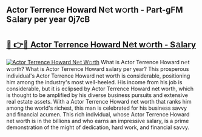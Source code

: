 ## Actor Terrence Howard N𝚎t w𝚘rth - Part-gFM S𝚊lary per year 0j7cB

# <h2><a href="http://gc2wo1.nevu.top/?p=Actor+Terrence+Howard">🔗 👉🔴 Actor Terrence Howard N𝚎t w𝚘rth - S𝚊lary</a></h2>

[![Actor Terrence Howard N𝚎t W𝚘rth](https://i.imgur.com/Oavwk0R.jpeg)](http://gc2wo1.nevu.top/?p=Actor+Terrence+Howard)
What is Actor Terrence Howard n𝚎t w𝚘rth? What is Actor Terrence Howard s𝚊lary per year?
This prosperous individual's Actor Terrence Howard net worth is considerable, positioning him among the industry's most well-heeled. His income from his job is considerable, but it is eclipsed by Actor Terrence Howard net worth, which is thought to be amplified by his diverse business pursuits and extensive real estate assets. With a Actor Terrence Howard net worth that ranks him among the world's richest, this man is celebrated for his business savvy and financial acumen. This rich individual, whose Actor Terrence Howard net worth is in the billions and who earns an impressive salary, is a prime demonstration of the might of dedication, hard work, and financial savvy.
